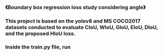 ### 《Boundary box regression loss study considering angle》
### This project is based on the yolov8 and MS COCO2017 datasets conducted to evaluate CIoU, WIoU, GIoU, EIoU, DIoU, and the proposed HIoU loss.
### Inside the train.py file, run
